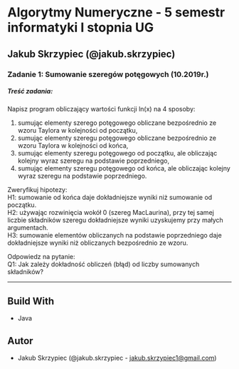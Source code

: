 # Algorytmy Numeryczne - 5 semestr informatyki I stopnia UG
## Jakub Skrzypiec (@jakub.skrzypiec)

### **Zadanie 1: Sumowanie szeregów potęgowych (10.2019r.)**
##### Treść zadania:  
Napisz program obliczający wartości funkcji ln(x) na 4 sposoby:
1. sumując elementy szerego potęgowego obliczane bezpośrednio ze wzoru Taylora w kolejności od początku,  
2. sumując elementy szeregu potęgowego obliczane bezpośrednio ze wzoru Taylora w kolejności od końca,  
3. sumując elementy szeregu potęgowego od początku, ale obliczając kolejny wyraz szeregu na podstawie poprzedniego,  
4. sumując elementy szeregu potęgowego od końca, ale obliczając kolejny wyraz szeregu na podstawie poprzedniego.  
  
Zweryfikuj hipotezy:  
H1: sumowanie od końca daje dokładniejsze wyniki niż sumowanie od początku.  
H2: używając rozwinięcia wokół 0 (szereg MacLaurina), przy tej samej liczbie składników szeregu dokładniejsze wyniki uzyskujemy przy małych argumentach.  
H3: sumowanie elementów obliczanych na podstawie poprzedniego daje dokładniejsze wyniki niż obliczanych bezpośrednio ze wzoru.  
  
Odpowiedz na pytanie:  
Q1: Jak zależy dokładność obliczeń (błąd) od liczby sumowanych składników?  

---

## Build With
- Java 

## Autor
- Jakub Skrzypiec (@jakub.skrzypiec - jakub.skrzypiec1@gmail.com)
